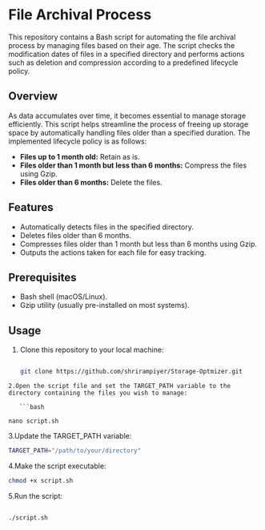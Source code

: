 # File Archival Process

This repository contains a Bash script for automating the file archival process by managing files based on their age. The script checks the modification dates of files in a specified directory and performs actions such as deletion and compression according to a predefined lifecycle policy.

## Overview

As data accumulates over time, it becomes essential to manage storage efficiently. This script helps streamline the process of freeing up storage space by automatically handling files older than a specified duration. The implemented lifecycle policy is as follows:

- **Files up to 1 month old:** Retain as is.
- **Files older than 1 month but less than 6 months:** Compress the files using Gzip.
- **Files older than 6 months:** Delete the files.

## Features

- Automatically detects files in the specified directory.
- Deletes files older than 6 months.
- Compresses files older than 1 month but less than 6 months using Gzip.
- Outputs the actions taken for each file for easy tracking.

## Prerequisites

- Bash shell (macOS/Linux).
- Gzip utility (usually pre-installed on most systems).

## Usage

1. Clone this repository to your local machine:

   ```bash
   
   git clone https://github.com/shrirampiyer/Storage-Optmizer.git
   
```
2.Open the script file and set the TARGET_PATH variable to the directory containing the files you wish to manage:
 
   ```bash

nano script.sh

```

3.Update the TARGET_PATH variable:

   ```bash
TARGET_PATH="/path/to/your/directory"
```
4.Make the script executable:

   ```bash
chmod +x script.sh
```
5.Run the script:

   ```bash

./script.sh
```
